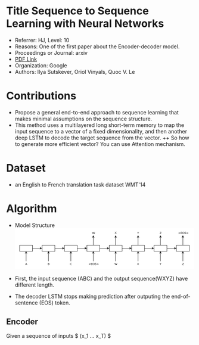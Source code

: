 # Title Sequence to Sequence Learning with Neural Networks
+ Referrer: HJ, Level: 10
+ Reasons: One of the first paper about the Encoder-decoder model.
+ Proceedings or Journal: arxiv
+ [PDF Link](https://arxiv.org/pdf/1409.3215.pdf)  
+ Organization: Google
+ Authors: Ilya Sutskever, Oriol Vinyals, Quoc V. Le

# Contributions
+ Propose a general end-to-end approach to sequence learning that makes minimal assumptions on the sequence structure.
+ This method uses a multilayered long short-term memory to map the input sequence to a vector of a fixed dimensionality, and then another deep LSTM to decode the target sequence from the vector.
++ So how to generate more efficient vector? You can use Attention mechanism.


# Dataset
 + an English to French translation task dataset WMT'14
 
 
# Algorithm
+ Model Structure
![Encoder-decoder structure](../Images/Encoder-decoder.png)
   
+ First, the input sequence (ABC) and the output sequence(WXYZ) have different length.
+ The decoder LSTM stops making prediction after outputing the end-of-sentence (EOS) token.

## Encoder
Given a sequence of inputs $ (x_1 ... x_T) $
